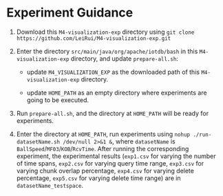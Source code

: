 # Experiment Guidance

1. Download this `M4-visualization-exp` directory using `git clone https://github.com/LeiRui/M4-visualization-exp.git`

2. Enter the directory `src/main/java/org/apache/iotdb/bash` in this `M4-visualization-exp` directory, and update `prepare-all.sh`:

    - update `M4_VISUALIZATION_EXP` as the downloaded path of this `M4-visualization-exp` directory.

    - update `HOME_PATH` as an empty directory where experiments are going to be executed.

3. Run `prepare-all.sh`, and the directory at `HOME_PATH` will be ready for experiments.

4. Enter the directory at `HOME_PATH`, run experiments using `nohup ./run-datasetName.sh /dev/null 2>&1 &`, where `datasetName` is `BallSpeed`/`MF03`/`KOB`/`RcvTime`. After running the corresponding experiment, the experimental results (`exp1.csv` for varying the number of time spans, `exp2.csv` for varying query time range, `exp3.csv` for varying chunk overlap percentage, `exp4.csv` for varying delete percentage, `exp5.csv` for varying delete time range) are in `datasetName_testspace`.

